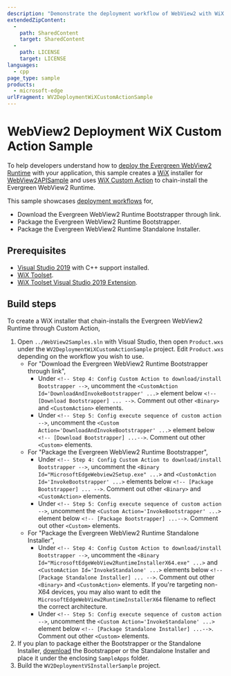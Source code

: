 ```yaml
---
description: "Demonstrate the deployment workflow of WebView2 with WiX Custom Action."
extendedZipContent:
  -
    path: SharedContent
    target: SharedContent
  -
    path: LICENSE
    target: LICENSE
languages:
  - cpp
page_type: sample
products:
  - microsoft-edge
urlFragment: WV2DeploymentWiXCustomActionSample
---
```

# WebView2 Deployment WiX Custom Action Sample

To help developers understand how to [deploy the Evergreen WebView2 Runtime](https://docs.microsoft.com/microsoft-edge/webview2/concepts/distribution#deploying-the-evergreen-webview2-runtime) with your application, this sample creates a [WiX](https://wixtoolset.org/) installer for [WebView2APISample](../WebView2APISample/README.md) and uses [WiX Custom Action](https://wixtoolset.org/documentation/manual/v3/wixdev/extensions/authoring_custom_actions.html) to chain-install the Evergreen WebView2 Runtime.

This sample showcases [deployment workflows](https://docs.microsoft.com/microsoft-edge/webview2/concepts/distribution#deploying-the-evergreen-webview2-runtime) for,

* Download the Evergreen WebView2 Runtime Bootstrapper through link.
* Package the Evergreen WebView2 Runtime Bootstrapper.
* Package the Evergreen WebView2 Runtime Standalone Installer.

## Prerequisites

* [Visual Studio 2019](https://visualstudio.microsoft.com/vs/) with C++ support installed.
* [WiX Toolset](https://wixtoolset.org/).
* [WiX Toolset Visual Studio 2019 Extension](https://marketplace.visualstudio.com/items?itemName=WixToolset.WixToolsetVisualStudio2019Extension).

## Build steps

To create a WiX installer that chain-installs the Evergreen WebView2 Runtime through Custom Action,

1. Open `../WebView2Samples.sln` with Visual Studio, then open `Product.wxs` under the `WV2DeploymentWiXCustomActionSample` project. Edit `Product.wxs` depending on the workflow you wish to use.
    * For "Download the Evergreen WebView2 Runtime Bootstrapper through link",
        * Under `<!-- Step 4: Config Custom Action to download/install Bootstrapper -->`, uncomment the `<CustomAction Id='DownloadAndInvokeBootstrapper' ...>` element below `<!-- [Download Bootstrapper] ... -->`. Comment out other `<Binary>` and `<CustomAction>` elements.
        * Under `<!-- Step 5: Config execute sequence of custom action -->`, uncomment the `<Custom Action='DownloadAndInvokeBootstrapper' ...>` element below `<!-- [Download Bootstrapper] ...-->`. Comment out other `<Custom>` elements.
    * For "Package the Evergreen WebView2 Runtime Bootstrapper",
        * Under `<!-- Step 4: Config Custom Action to download/install Bootstrapper -->`, uncomment the `<Binary Id="MicrosoftEdgeWebview2Setup.exe" ...>` and `<CustomAction Id='InvokeBootstrapper' ...>` elements below `<!-- [Package Bootstrapper] ... -->`. Comment out other `<Binary>` and `<CustomAction>` elements.
        * Under `<!-- Step 5: Config execute sequence of custom action -->`, uncomment the `<Custom Action='InvokeBootstrapper' ...>` element below `<!-- [Package Bootstrapper] ...-->`. Comment out other `<Custom>` elements.
    * For "Package the Evergreen WebView2 Runtime Standalone Installer",
        * Under `<!-- Step 4: Config Custom Action to download/install Bootstrapper -->`, uncomment the `<Binary Id="MicrosoftEdgeWebView2RuntimeInstallerX64.exe" ...>` and `<CustomAction Id='InvokeStandalone' ...>` elements below `<!-- [Package Standalone Installer] ... -->`. Comment out other `<Binary>` and `<CustomAction>` elements. If you're targeting non-X64 devices, you may also want to edit the `MicrosoftEdgeWebView2RuntimeInstallerX64` filename to reflect the correct architecture.
        * Under `<!-- Step 5: Config execute sequence of custom action -->`, uncomment the `<Custom Action='InvokeStandalone' ...>` element below `<!-- [Package Standalone Installer] ...-->`. Comment out other `<Custom>` elements.
1. If you plan to package either the Bootstrapper or the Standalone Installer, [download](https://developer.microsoft.com/microsoft-edge/webview2/) the Bootstrapper or the Standalone Installer and place it under the enclosing `SampleApps` folder.
1. Build the `WV2DeploymentVSInstallerSample` project.
